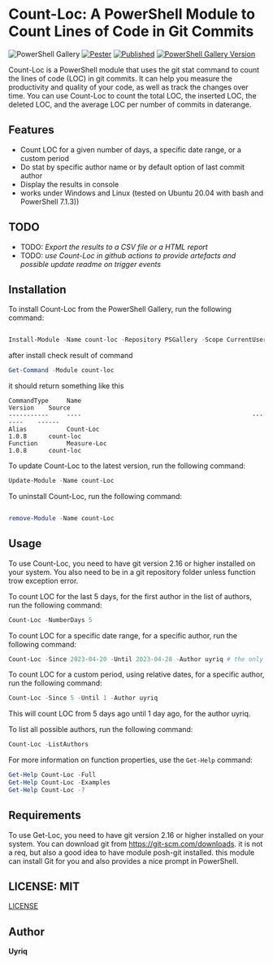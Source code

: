 # Count-Loc: A PowerShell Module to Count Lines of Code in Git Commits

![PowerShell Gallery](https://img.shields.io/powershellgallery/p/count-loc.svg)
[![Pester](https://github.com/uyriq/count-loc/actions/workflows/1_pester-test.yml/badge.svg)](https://github.com/uyriq/count-loc/actions/workflows/1_pester-test.yml)
[![Published](https://github.com/uyriq/count-loc/actions/workflows/2_publish-module.yml/badge.svg)](https://github.com/uyriq/count-loc/actions/workflows/2_publish-module.yml)
[![PowerShell Gallery Version](https://img.shields.io/powershellgallery/v/count-loc.svg)](https://www.powershellgallery.com/packages/count-loc)

Count-Loc is a PowerShell module that uses the git stat command to count the lines of code (LOC) in git commits. It can help you measure the productivity and quality of your code, as well as track the changes over time. You can use Count-Loc to count the total LOC, the inserted LOC, the deleted LOC, and the average LOC per number of commits in daterange.

## Features

- Count LOC for a given number of days, a specific date range, or a custom period
- Do stat by specific author name or by default option of last commit author
- Display the results in console
- works under Windows and Linux (tested on Ubuntu 20.04 with bash and PowerShell 7.1.3))

## TODO

- TODO: _Export the results to a CSV file or a HTML report_
- TODO: _use Count-Loc in github actions to provide artefacts and possible update readme on trigger events_

## Installation

To install Count-Loc from the PowerShell Gallery, run the following command:

```powershell

Install-Module -Name count-loc -Repository PSGallery -Scope CurrentUser

```

after install check result of command

```powershell
Get-Command -Module count-loc
```

it should return something like this

```text
CommandType     Name                                               Version    Source
-----------     ----                                               -------    ------
Alias           Count-Loc                                          1.0.8      count-loc
Function        Measure-Loc                                        1.0.8      count-loc
```

To update Count-Loc to the latest version, run the following command:

```powershell
Update-Module -Name count-Loc
```

To uninstall Count-Loc, run the following command:

```powershell

remove-Module -Name count-Loc

```

## Usage

To use Count-Loc, you need to have git version 2.16 or higher installed on your system. You also need to be in a git repository folder unless function trow exception error.

To count LOC for the last 5 days, for the first author in the list of authors, run the following command:

```powershell
Count-Loc -NumberDays 5
```

To count LOC for a specific date range, for a specific author, run the following command:

```powershell
Count-Loc -Since 2023-04-20 -Until 2023-04-28 -Author uyriq # the only date format that is supported is yyyy-MM-dd
```

To count LOC for a custom period, using relative dates, for a specific author, run the following command:

```powershell
Count-Loc -Since 5 -Until 1 -Author uyriq
```

This will count LOC from 5 days ago until 1 day ago, for the author uyriq.

To list all possible authors, run the following command:

```powershell
Count-Loc -ListAuthors
```

For more information on function properties, use the `Get-Help` command:

```powershell
Get-Help Count-Loc -Full
Get-Help Count-Loc -Examples
Get-Help Count-Loc -?
```

## Requirements

To use Get-Loc, you need to have git version 2.16 or higher installed on your system. You can download git from https://git-scm.com/downloads.
it is not a req, but also a good idea to have module posh-git installed. this module can install Git for you and also provides a nice prompt in PowerShell.

## LICENSE: MIT

[LICENSE](./LICENSE)

## Author

**Uyriq**
